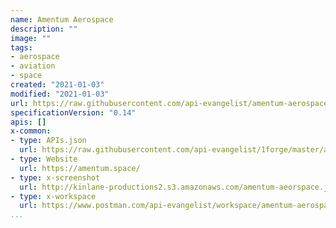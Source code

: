 ```yaml
---
name: Amentum Aerospace
description: ""
image: ""
tags:
- aerospace
- aviation
- space
created: "2021-01-03"
modified: "2021-01-03"
url: https://raw.githubusercontent.com/api-evangelist/amentum-aerospace/master/apis.json
specificationVersion: "0.14"
apis: []
x-common:
- type: APIs.json
  url: https://raw.githubusercontent.com/api-evangelist/1forge/master/apis.json
- type: Website
  url: https://amentum.space/
- type: x-screenshot
  url: http://kinlane-productions2.s3.amazonaws.com/amentum-aeorspace.jpg
- type: x-workspace
  url: https://www.postman.com/api-evangelist/workspace/amentum-aerospace/overview
...
```

